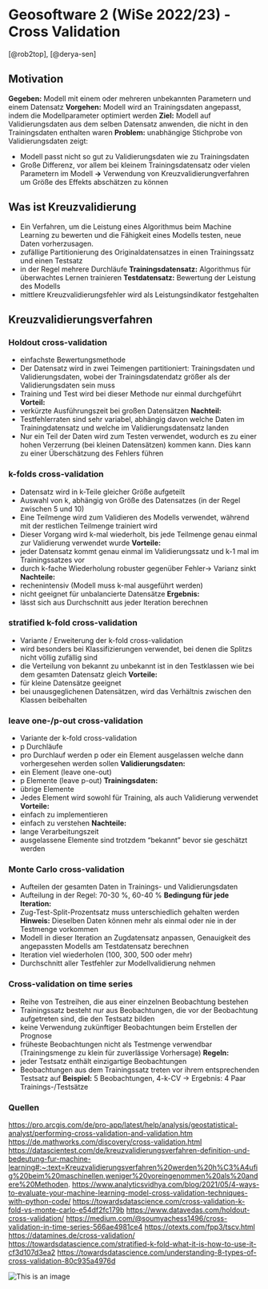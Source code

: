 # Geosoftware 2 (WiSe 2022/23) - Cross Validation

[@rob2top], [@derya-sen]

## Motivation
**Gegeben:** Modell mit einem oder mehreren unbekannten Parametern und einem Datensatz
**Vorgehen:** Modell wird an Trainingsdaten angepasst, indem die Modellparameter optimiert werden
**Ziel:** Modell auf Validierungsdaten aus dem selben Datensatz anwenden, die nicht in den Trainingsdaten enthalten waren 
**Problem:** unabhängige Stichprobe von Validierungsdaten zeigt:
  - Modell passt nicht so gut zu Validierungsdaten wie zu Trainingsdaten
  - Große Differenz, vor allem bei kleinem Trainingsdatensatz oder vielen Parametern im Modell
**->** Verwendung von Kreuzvalidierungverfahren um Größe des Effekts abschätzen zu können


## Was ist Kreuzvalidierung
- Ein Verfahren, um die Leistung eines Algorithmus beim Machine Learning zu bewerten und die Fähigkeit eines Modells testen, neue Daten vorherzusagen.
- zufällige Partitionierung des Originaldatensatzes in einen Trainingssatz und einen Testsatz
- in der Regel mehrere Durchläufe
**Trainingsdatensatz:** Algorithmus für überwachtes Lernen trainieren
**Testdatensatz:** Bewertung der Leistung des Modells
- mittlere Kreuzvalidierungsfehler wird als Leistungsindikator festgehalten

## Kreuzvalidierungsverfahren

### Holdout cross-validation
- einfachste Bewertungsmethode
- Der Datensatz wird in zwei Teimengen partitioniert: Trainingsdaten und Validierungsdaten, wobei der Trainingsdatendatz größer als der Validierungsdaten sein muss
- Training und Test wird bei dieser Methode nur einmal durchgeführt
**Vorteil:**
- verkürzte Ausführungszeit bei großen Datensätzen
**Nachteil:**
- Testfehlerraten sind sehr variabel, abhängig davon welche Daten im Trainingdatensatz und welche im Validierungsdatensatz landen 
- Nur ein Teil der Daten wird zum Testen verwendet, wodurch es zu einer hohen Verzerrung (bei kleinen Datensätzen) kommen kann. Dies kann zu einer  Überschätzung des Fehlers führen


### k-folds cross-validation
- Datensatz wird in k-Teile gleicher Größe aufgeteilt
- Auswahl von k, abhängig von Größe des Datensatzes (in der Regel zwischen 5 und 10)
- Eine Teilmenge wird zum Validieren des Modells verwendet, während  mit der restlichen Teilmenge trainiert wird
- Dieser Vorgang wird k-mal wiederholt, bis jede Teilmenge genau einmal zur Validierung verwendet wurde
**Vorteile:** 
- jeder Datensatz kommt genau einmal im Validierungssatz und k-1 mal im Trainingssatzes vor
- durch k-fache Wiederholung robuster gegenüber Fehler-> Varianz sinkt
**Nachteile:** 
- rechenintensiv (Modell muss k-mal ausgeführt werden)
- nicht geeignet für unbalancierte Datensätze
**Ergebnis:**
- lässt sich aus Durchschnitt aus jeder Iteration berechnen


### stratified k-fold cross-validation
- Variante / Erweiterung der k-fold cross-validation
- wird besonders bei Klassifizierungen verwendet, bei denen die Splitzs nicht völlig zufällig sind
- die Verteilung von bekannt zu unbekannt ist in den Testklassen wie bei dem gesamten Datensatz gleich
**Vorteile:**
- für kleine Datensätze geeignet
- bei unausgeglichenen Datensätzen, wird das Verhältnis zwischen den Klassen beibehalten

### leave one-/p-out cross-validation
- Variante der k-fold cross-validation
- p Durchläufe
- pro Durchlauf werden p oder ein Element ausgelassen welche dann vorhergesehen werden sollen
**Validierungsdaten:**
- ein Element (leave one-out)
- p Elemente (leave p-out)
**Trainingsdaten:**
- übrige Elemente
- Jedes Element wird sowohl für Training, als auch Validierung verwendet
**Vorteile:**
- einfach zu implementieren
- einfach zu verstehen
**Nachteile:**
- lange Verarbeitungszeit
- ausgelassene Elemente sind trotzdem “bekannt” bevor sie geschätzt werden 



### Monte Carlo cross-validation
- Aufteilen der gesamten Daten in Trainings- und Validierungsdaten
- Aufteilung in der Regel: 70-30 %, 60-40 %
**Bedingung für jede Iteration:**
- Zug-Test-Split-Prozentsatz muss unterschiedlich gehalten werden
**Hinweis:** Dieselben Daten können mehr als einmal oder nie in der Testmenge vorkommen
- Modell in dieser Iteration an Zugdatensatz anpassen, Genauigkeit des angepassten Modells am Testdatensatz berechnen
- Iteration viel wiederholen (100, 300, 500 oder mehr)
- Durchschnitt aller Testfehler zur Modellvalidierung nehmen



### Cross-validation on time series
- Reihe von Testreihen, die aus einer einzelnen Beobachtung bestehen
- Trainingssatz besteht nur aus Beobachtungen, die vor der Beobachtung aufgetreten sind, die den Testsatz bilden
- keine Verwendung zukünftiger Beobachtungen beim Erstellen der Prognose
- früheste Beobachtungen nicht als Testmenge verwendbar (Trainingsmenge zu klein für zuverlässige Vorhersage)
**Regeln:**
- jeder Testsatz enthält einzigartige Beobachtungen
- Beobachtungen aus dem Trainingssatz treten vor ihrem entsprechenden Testsatz auf
**Beispiel:** 5 Beobachtungen, 4-k-CV
-> Ergebnis: 4 Paar Trainings-/Testsätze

### Quellen
https://pro.arcgis.com/de/pro-app/latest/help/analysis/geostatistical-analyst/performing-cross-validation-and-validation.htm
https://de.mathworks.com/discovery/cross-validation.html
https://datascientest.com/de/kreuzvalidierungsverfahren-definition-und-bedeutung-fur-machine-learning#:~:text=Kreuzvalidierungsverfahren%20werden%20h%C3%A4ufig%20beim%20maschinellen,weniger%20voreingenommen%20als%20andere%20Methoden.
https://www.analyticsvidhya.com/blog/2021/05/4-ways-to-evaluate-your-machine-learning-model-cross-validation-techniques-with-python-code/
https://towardsdatascience.com/cross-validation-k-fold-vs-monte-carlo-e54df2fc179b
https://www.datavedas.com/holdout-cross-validation/
https://medium.com/@soumyachess1496/cross-validation-in-time-series-566ae4981ce4
https://otexts.com/fpp3/tscv.html
https://datamines.de/cross-validation/
https://towardsdatascience.com/stratified-k-fold-what-it-is-how-to-use-it-cf3d107d3ea2
https://towardsdatascience.com/understanding-8-types-of-cross-validation-80c935a4976d


![This is an image](https://myoctocat.com/assets/images/base-octocat.svg)
